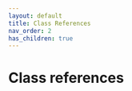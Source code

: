 ```yaml
---
layout: default
title: Class References
nav_order: 2
has_children: true
---
```


# Class references
